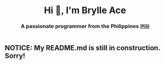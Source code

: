 <h1 align="center">Hi 👋, I'm Brylle Ace</h1>
<h3 align="center">A passionate programmer from the Philippines 🇵🇭</h3>

<p align="left"> <a href="https://twitter.com/" target="blank"><img src="https://img.shields.io/twitter/follow/?logo=twitter&style=for-the-badge" alt="" /></a> </p>

## NOTICE: My README.md is still in construction. Sorry!

